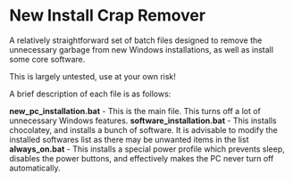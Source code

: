 # New Install Crap Remover
A relatively straightforward set of batch files designed to remove the unnecessary garbage from new Windows installations, as well as install some core software.

This is largely untested, use at your own risk!

A brief description of each file is as follows:

**new_pc_installation.bat** - This is the main file. This turns off a lot of unnecessary Windows features.
**software_installation.bat** - This installs chocolatey, and installs a bunch of software. It is advisable to modify the installed softwares list as there may be unwanted items in the list
**always_on.bat** - This installs a special power profile which prevents sleep, disables the power buttons, and effectively makes the PC never turn off automatically.
